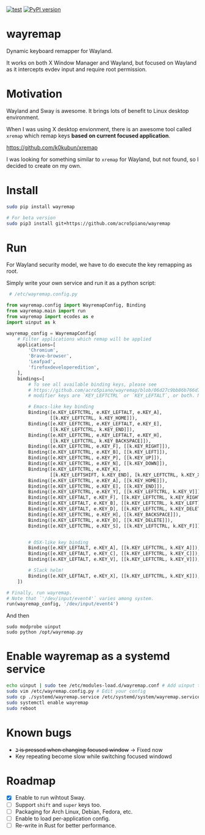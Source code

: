 [![test](https://github.com/acro5piano/wayremap/actions/workflows/test.yml/badge.svg)](https://github.com/acro5piano/wayremap/actions/workflows/test.yml)
[![PyPI version](https://badge.fury.io/py/wayremap.svg)](https://badge.fury.io/py/wayremap)

# wayremap

Dynamic keyboard remapper for Wayland.

It works on both X Window Manager and Wayland, but focused on Wayland as it intercepts evdev input and require root permission.

# Motivation

Wayland and Sway is awesome. It brings lots of benefit to Linux desktop environment.

When I was using X desktop envionment, there is an awesome tool called `xremap` which remap keys **based on current focused application**.

https://github.com/k0kubun/xremap

I was looking for something similar to `xremap` for Wayland, but not found, so I decided to create on my own.

# Install

```bash
sudo pip install wayremap

# For beta version
sudo pip3 install git+https://github.com/acro5piano/wayremap

```

# Run

For Wayland security model, we have to do execute the key remapping as root.

Simply write your own service and run it as a python script:

```python
 # /etc/wayremap.config.py

from wayremap.config import WayremapConfig, Binding
from wayremap.main import run
from wayremap import ecodes as e
import uinput as k

wayremap_config = WayremapConfig(
    # Filter applications which remap will be applied
    applications=[
        'Chromium',
        'Brave-browser',
        'Leafpad',
        'firefoxdeveloperedition',
    ],
    bindings=[
        # To see all available binding keys, please see
        # https://github.com/acro5piano/wayremap/blob/06d27c9bb86b766d7fd1e4230f3a16827785519e/wayremap/ecodes.py
        # modifier keys are `KEY_LEFTCTRL` or `KEY_LEFTALT`, or both. Neither `shift` nor `super` is not implemented yet.

        # Emacs-like key binding
        Binding([e.KEY_LEFTCTRL, e.KEY_LEFTALT, e.KEY_A],
                [[k.KEY_LEFTCTRL, k.KEY_HOME]]),
        Binding([e.KEY_LEFTCTRL, e.KEY_LEFTALT, e.KEY_E],
                [[k.KEY_LEFTCTRL, k.KEY_END]]),
        Binding([e.KEY_LEFTCTRL, e.KEY_LEFTALT, e.KEY_H],
                [[k.KEY_LEFTCTRL, k.KEY_BACKSPACE]]),
        Binding([e.KEY_LEFTCTRL, e.KEY_F], [[k.KEY_RIGHT]]),
        Binding([e.KEY_LEFTCTRL, e.KEY_B], [[k.KEY_LEFT]]),
        Binding([e.KEY_LEFTCTRL, e.KEY_P], [[k.KEY_UP]]),
        Binding([e.KEY_LEFTCTRL, e.KEY_N], [[k.KEY_DOWN]]),
        Binding([e.KEY_LEFTCTRL, e.KEY_K],
                [[k.KEY_LEFTSHIFT, k.KEY_END], [k.KEY_LEFTCTRL, k.KEY_X]]),
        Binding([e.KEY_LEFTCTRL, e.KEY_A], [[k.KEY_HOME]]),
        Binding([e.KEY_LEFTCTRL, e.KEY_E], [[k.KEY_END]]),
        Binding([e.KEY_LEFTCTRL, e.KEY_Y], [[k.KEY_LEFTCTRL, k.KEY_V]]),
        Binding([e.KEY_LEFTALT, e.KEY_F], [[k.KEY_LEFTCTRL, k.KEY_RIGHT]]),
        Binding([e.KEY_LEFTALT, e.KEY_B], [[k.KEY_LEFTCTRL, k.KEY_LEFT]]),
        Binding([e.KEY_LEFTALT, e.KEY_D], [[k.KEY_LEFTCTRL, k.KEY_DELETE]]),
        Binding([e.KEY_LEFTCTRL, e.KEY_H], [[k.KEY_BACKSPACE]]),
        Binding([e.KEY_LEFTCTRL, e.KEY_D], [[k.KEY_DELETE]]),
        Binding([e.KEY_LEFTCTRL, e.KEY_S], [[k.KEY_LEFTCTRL, k.KEY_F]]),


        # OSX-like key binding
        Binding([e.KEY_LEFTALT, e.KEY_A], [[k.KEY_LEFTCTRL, k.KEY_A]]),
        Binding([e.KEY_LEFTALT, e.KEY_C], [[k.KEY_LEFTCTRL, k.KEY_C]]),
        Binding([e.KEY_LEFTALT, e.KEY_V], [[k.KEY_LEFTCTRL, k.KEY_V]]),

        # Slack helm!
        Binding([e.KEY_LEFTALT, e.KEY_X], [[k.KEY_LEFTCTRL, k.KEY_K]]),
    ])

# Finally, run wayremap.
# Note that `'/dev/input/event4'` varies among system.
run(wayremap_config, '/dev/input/event4')

```

And then

```
sudo modprobe uinput
sudo python /opt/wayremap.py
```

# Enable wayremap as a systemd service

```bash
echo uinput | sudo tee /etc/modules-load.d/wayremap.conf # Add uinput to auto-loaded linux modules
sudo vim /etc/wayremap.config.py # Edit your config
sudo cp ./systemd/wayremap.service /etc/systemd/system/wayremap.service
sudo systemctl enable wayremap
sudo reboot
```

# Known bugs

- ~~`3` is pressed when changing focused window~~ → Fixed now
- Key repeating become slow while switching focused windowd

# Roadmap

- [x] Enable to run wihtout Sway.
- [ ] Support `shift` and `super` keys too.
- [ ] Packaging for Arch Linux, Debian, Fedora, etc.
- [ ] Enable to load per-application config.
- [ ] Re-write in Rust for better performance.
